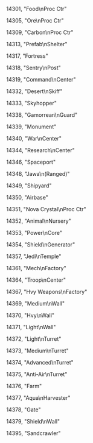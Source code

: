 ﻿14301, "Food\nProc Ctr"

14305, "Ore\nProc Ctr"

14309, "Carbon\nProc Ctr"

14313, "Prefab\nShelter"

14317, "Fortress"

14318, "Sentry\nPost"

14319, "Command\nCenter"

14332, "Desert\nSkiff"

14333, "Skyhopper"

14338, "Gamorrean\nGuard"

14339, "Monument"

14340, "War\nCenter"

14344, "Research\nCenter"

14346, "Spaceport"

14348, "Jawa\n(Ranged)"

14349, "Shipyard"

14350, "Airbase"

14351, "Nova Crystal\nProc Ctr"

14352, "Animal\nNursery"

14353, "Power\nCore"

14354, "Shield\nGenerator"

14357, "Jedi\nTemple"

14361, "Mech\nFactory"

14364, "Troop\nCenter"

14367, "Hvy Weapons\nFactory"

14369, "Medium\nWall"

14370, "Hvy\nWall"

14371, "Light\nWall"

14372, "Light\nTurret"

14373, "Medium\nTurret"

14374, "Advanced\nTurret"

14375, "Anti-Air\nTurret"

14376, "Farm"

14377, "Aqua\nHarvester"

14378, "Gate"

14379, "Shield\nWall"

14395, "Sandcrawler"

